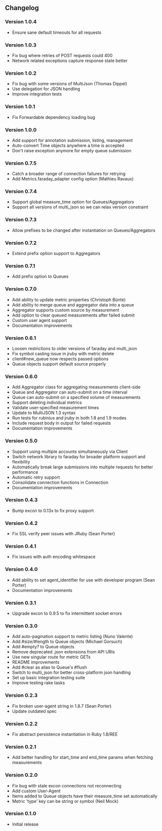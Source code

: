 ## Changelog

### Version 1.0.4
* Ensure sane default timeouts for all requests

### Version 1.0.3
* Fix bug where retries of POST requests could 400
* Network related exceptions capture response state better

### Version 1.0.2
* Fix bug with some versions of MultiJson (Thomas Dippel)
* Use delegation for JSON handling
* Improve integration tests

### Version 1.0.1
* Fix Forwardable dependency loading bug

### Version 1.0.0
* Add support for annotation submission, listing, management
* Auto-convert Time objects anywhere a time is accepted
* Don't raise exception anymore for empty queue submission

### Version 0.7.5
* Catch a broader range of connection failures for retrying
* Add Metrics.faraday_adapter config option (Mathieu Ravaux)

### Version 0.7.4
* Support global measure_time option for Queues/Aggregators
* Support all versions of multi_json so we can relax version constraint

### Version 0.7.3
* Allow prefixes to be changed after instantiation on Queues/Aggregators

### Version 0.7.2
* Extend prefix option support to Aggregators

### Version 0.7.1
* Add prefix option to Queues

### Version 0.7.0
* Add ability to update metric properties (Christoph Bünte)
* Add ability to merge queue and aggregator data into a queue
* Aggregator supports custom source by measurement
* Add option to clear queued measurements after failed submit
* Custom user agent support
* Documentation improvements

### Version 0.6.1
* Loosen restrictions to older versions of faraday and multi_json
* Fix symbol casting issue in jruby with metric delete
* client#new_queue now respects passed options
* Queue objects support default source properly

### Version 0.6.0
* Add Aggregator class for aggregating measurements client-side
* Queue and Aggregator can auto-submit on a time interval
* Queue can auto-submit on a specified volume of measurements
* Support deleting individual metrics
* Validate user-specified measurement times
* Update to MultiJSON 1.3 syntax
* Run tests for rubinius and jruby in both 1.8 and 1.9 modes
* Include request body in output for failed requests
* Documentation improvements

### Version 0.5.0
* Support using multiple accounts simultaneously via Client
* Switch network library to faraday for broader platform support and flexibility
* Automatically break large submissions into multiple requests for better performance
* Automatic retry support
* Consolidate connection functions in Connection
* Documentation improvements

### Version 0.4.3
* Bump excon to 0.13x to fix proxy support

### Version 0.4.2
* Fix SSL verify peer issues with JRuby (Sean Porter)

### Version 0.4.1
* Fix issues with auth encoding whitespace

### Version 0.4.0
* Add ability to set agent_identifier for use with developer program (Sean Porter)
* Documentation improvements

### Version 0.3.1
* Upgrade excon to 0.9.5 to fix intermittent socket errors

### Version 0.3.0
* Add auto-pagination support to metric listing (Nuno Valente)
* Add #size/#length to Queue objects (Michael Gorsuch)
* Add #empty? to Queue objects
* Remove deprecated .json extensions from API URIs
* Use new singular route for metric GETs
* README improvements
* Add #clear as alias to Queue's #flush
* Switch to multi_json for better cross-platform json handling
* Set up basic integration testing suite
* Improve testing rake tasks

### Version 0.2.3
* Fix broken user-agent string in 1.8.7 (Sean Porter)
* Update outdated spec

### Version 0.2.2
* Fix abstract persistence instantiation in Ruby 1.8/REE

### Version 0.2.1
* Add better handling for start_time and end_time params when fetching measurements

### Version 0.2.0
* Fix bug with stale excon connections not reconnecting
* Add custom User-Agent
* Items added to Queue objects have their measure_time set automatically
* Metric 'type' key can be string or symbol (Neil Mock)

### Version 0.1.0
* Initial release